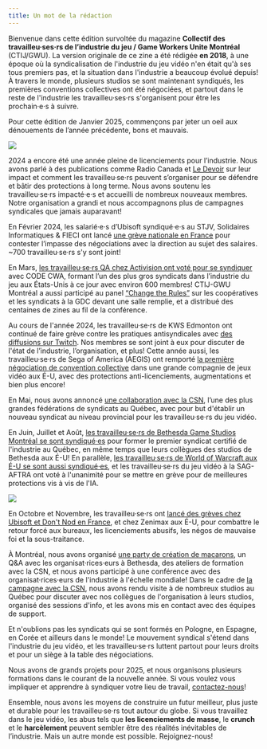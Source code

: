 ```yaml
---
title: Un mot de la rédaction
---
```


  Bienvenue dans cette édition survoltée du magazine **Collectif des travailleu·ses·rs de l’industrie du jeu / Game Workers Unite Montréal** (CTIJ/GWU). La version originale de ce zine a été rédigée <strong>en 2018</strong>, à une époque où la syndicalisation de l'industrie du jeu vidéo n'en était qu'à ses tous premiers pas, et la situation dans l'industrie a beaucoup évolué depuis! À travers le monde, plusieurs studios se sont maintenant syndiqués, les premières conventions collectives ont été négociées, et partout dans le reste de l'industrie les travailleu·ses·rs s'organisent pour être les prochain·e·s à suivre.

Pour cette édition de Janvier 2025, commençons par jeter un oeil aux dénouements de l’année précédente, bons et mauvais.

<div class="md-img">
<img
  src="/images/PO_TV.png"
/>
</div>

2024 a encore été une année pleine de licenciements pour l’industrie. Nous avons parlé à des publications comme Radio Canada et [Le Devoir](https://www.ledevoir.com/culture/807864/monde-jeu-video-entre-licenciements-epuisements) sur leur impact et comment les travailleu·se·rs peuvent s’organiser pour se défendre et bâtir des protections à long terme. Nous avons soutenu les travailleu·se·rs impacté·e·s et accueilli de nombreux nouveaux membres. Notre organisation a grandi et nous accompagnons plus de campagnes syndicales que jamais auparavant!

En Février 2024, les salarié·e·s d’Ubisoft syndiqué·e·s au STJV, Solidaires Informatiques & FIECI ont lancé [une grève nationale en France](https://x.com/SolInfoJeuVideo/status/1753015863542788591) pour contester l’impasse des négociations avec la direction au sujet des salaires. ~700 travailleu·se·rs s'y sont joint!

En Mars, [les travailleu·se·rs QA chez Activision ont voté pour se syndiquer](https://www.polygon.com/24093254/activision-qa-600-workers-union-microsoft) avec CODE CWA, formant l’un des plus gros syndicats dans l’industrie du jeu aux États-Unis à ce jour avec environ 600 membres! CTIJ-GWU Montréal a aussi participé au panel [“Change the Rules”](https://gdcvault.com/play/1034180/Change-the-Rules-Co-Ops) sur les coopératives et les syndicats à la GDC devant une salle remplie, et a distribué des centaines de zines au fil de la conférence.

Au cours de l'année 2024, les travailleu·se·rs de KWS Edmonton ont continué de faire grève contre les pratiques antisyndicales avec [des diffusions sur Twitch](https://x.com/FP4GW/status/1773000929648005426). Nos membres se sont joint à eux pour discuter de l'état de l’industrie, l’organisation, et plus! Cette année aussi, les travailleu·se·rs de Sega of America (AEGIS) ont remporté [la première négociation de convention collective](https://www.polygon.com/24113444/sega-america-workers-union-contract-aegis) dans une grande compagnie de jeux vidéo aux É-U, avec des protections anti-licenciements, augmentations et bien plus encore!

En Mai, nous avons annoncé [une collaboration avec la CSN](https://www.polygon.com/24145830/game-workers-unite-csn-union-2024), l’une des plus grandes fédérations de syndicats au Québec, avec pour but d'établir un nouveau syndicat au niveau provincial pour les travailleu·se·rs du jeu vidéo.

En Juin, Juillet et Août, [les travailleu·se·rs de Bethesda Game Studios Montréal se sont syndiqué·es](https://x.com/OneBGS_MTL/status/1806001296593346639) pour former le premier syndicat certifié de l'industrie au Québec, en même temps que leurs collègues des studios de Bethesda aux É-U! En parallèle, [les travailleu·se·rs de World of Warcraft aux É-U se sont aussi syndiqué·es](https://x.com/WoWGG_CWA/status/1816194652539871269), et les travailleu·se·rs du jeu vidéo à la SAG-AFTRA ont voté à l'unanimité pour se mettre en grève pour de meilleures protections vis à vis de l'IA.

<div class="md-img">
<img
  src="/images/PO_Candle.png"
/>
</div>

En Octobre et Novembre, les travailleu·se·rs ont [lancé des grèves chez Ubisoft et Don't Nod en France](https://www.stjv.fr/2024/11/mise-en-place-dune-caisse-de-greve-pour-le-mouvement-social-a-dont-nod/), et chez Zenimax aux É-U, pour combattre le retour forcé aux bureaux, les licenciements abusifs, les négos de mauvaise foi et la sous-traitance.

À Montréal, nous avons organisé [une party de création de macarons](https://x.com/GWU_Montreal/status/1848388021688713658), un Q&A avec les organisat·rices·eurs à Bethesda, des ateliers de formation avec la CSN, et nous avons participé à une conférence avec des organisat·rices·eurs de l'industrie à l'échelle mondiale! Dans le cadre de [la campagne avec la CSN](https://sesyndiquer.org/jeux-video/), nous avons rendu visite à de nombreux studios au Québec pour discuter avec nos collègues de l'organisation à leurs studios, organisé des sessions d'info, et les avons mis en contact avec des équipes de support.

Et n'oublions pas les syndicats qui se sont formés en Pologne, en Espagne, en Corée et ailleurs dans le monde! Le mouvement syndical s'étend dans l'industrie du jeu vidéo, et les travailleu·se·rs luttent partout pour leurs droits et pour un siège à la table des négociations.

Nous avons de grands projets pour 2025, et nous organisons plusieurs formations dans le courant de la nouvelle année. Si vous voulez vous impliquer et apprendre à syndiquer votre lieu de travail, [contactez-nous](https://gwumtl.com/fr/)!

Ensemble, nous avons les moyens de construire un futur meilleur, plus juste et durable pour les travailleu·se·rs tout autour du globe. Si vous travaillez dans le jeu vidéo, les abus tels que **les licenciements de masse**, le **crunch** et le **harcèlement** peuvent sembler être des réalités inévitables de l’industrie. Mais un autre monde est possible. Rejoignez-nous!
